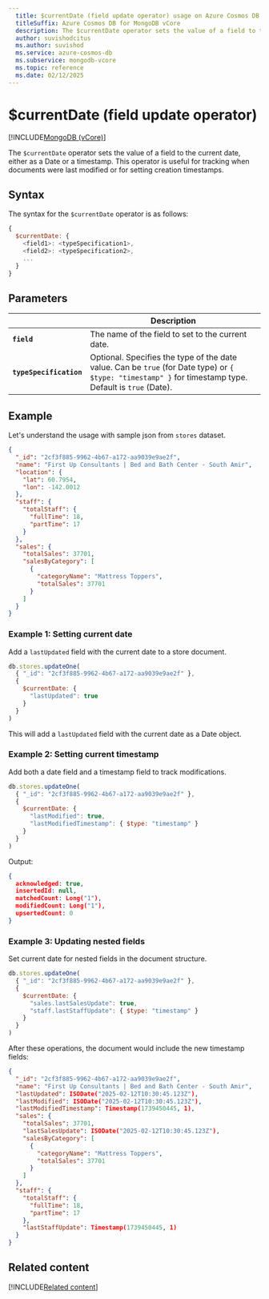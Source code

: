 ```yaml
---
  title: $currentDate (field update operator) usage on Azure Cosmos DB for MongoDB vCore
  titleSuffix: Azure Cosmos DB for MongoDB vCore
  description: The $currentDate operator sets the value of a field to the current date, either as a Date or a timestamp.
  author: suvishodcitus
  ms.author: suvishod
  ms.service: azure-cosmos-db
  ms.subservice: mongodb-vcore
  ms.topic: reference
  ms.date: 02/12/2025
---
```


# $currentDate (field update operator)

[!INCLUDE[MongoDB (vCore)](~/reusable-content/ce-skilling/azure/includes/cosmos-db/includes/appliesto-mongodb-vcore.md)]

The `$currentDate` operator sets the value of a field to the current date, either as a Date or a timestamp. This operator is useful for tracking when documents were last modified or for setting creation timestamps.

## Syntax

The syntax for the `$currentDate` operator is as follows:

```javascript
{
  $currentDate: {
    <field1>: <typeSpecification1>,
    <field2>: <typeSpecification2>,
    ...
  }
}
```

## Parameters

| | Description |
| --- | --- |
| **`field`** | The name of the field to set to the current date. |
| **`typeSpecification`** | Optional. Specifies the type of the date value. Can be `true` (for Date type) or `{ $type: "timestamp" }` for timestamp type. Default is `true` (Date). |

## Example

Let's understand the usage with sample json from `stores` dataset.

```json
{
  "_id": "2cf3f885-9962-4b67-a172-aa9039e9ae2f",
  "name": "First Up Consultants | Bed and Bath Center - South Amir",
  "location": {
    "lat": 60.7954,
    "lon": -142.0012
  },
  "staff": {
    "totalStaff": {
      "fullTime": 18,
      "partTime": 17
    }
  },
  "sales": {
    "totalSales": 37701,
    "salesByCategory": [
      {
        "categoryName": "Mattress Toppers",
        "totalSales": 37701
      }
    ]
  }
}
```

### Example 1: Setting current date

Add a `lastUpdated` field with the current date to a store document.

```javascript
db.stores.updateOne(
  { "_id": "2cf3f885-9962-4b67-a172-aa9039e9ae2f" },
  {
    $currentDate: {
      "lastUpdated": true
    }
  }
)
```

This will add a `lastUpdated` field with the current date as a Date object.

### Example 2: Setting current timestamp

Add both a date field and a timestamp field to track modifications.

```javascript
db.stores.updateOne(
  { "_id": "2cf3f885-9962-4b67-a172-aa9039e9ae2f" },
  {
    $currentDate: {
      "lastModified": true,
      "lastModifiedTimestamp": { $type: "timestamp" }
    }
  }
)
```

Output:

```json
{
  acknowledged: true,
  insertedId: null,
  matchedCount: Long("1"),
  modifiedCount: Long("1"),
  upsertedCount: 0
}
```


### Example 3: Updating nested fields

Set current date for nested fields in the document structure.

```javascript
db.stores.updateOne(
  { "_id": "2cf3f885-9962-4b67-a172-aa9039e9ae2f" },
  {
    $currentDate: {
      "sales.lastSalesUpdate": true,
      "staff.lastStaffUpdate": { $type: "timestamp" }
    }
  }
)
```

After these operations, the document would include the new timestamp fields:

```json
{
  "_id": "2cf3f885-9962-4b67-a172-aa9039e9ae2f",
  "name": "First Up Consultants | Bed and Bath Center - South Amir",
  "lastUpdated": ISODate("2025-02-12T10:30:45.123Z"),
  "lastModified": ISODate("2025-02-12T10:30:45.123Z"),
  "lastModifiedTimestamp": Timestamp(1739450445, 1),
  "sales": {
    "totalSales": 37701,
    "lastSalesUpdate": ISODate("2025-02-12T10:30:45.123Z"),
    "salesByCategory": [
      {
        "categoryName": "Mattress Toppers",
        "totalSales": 37701
      }
    ]
  },
  "staff": {
    "totalStaff": {
      "fullTime": 18,
      "partTime": 17
    },
    "lastStaffUpdate": Timestamp(1739450445, 1)
  }
}
```

## Related content

[!INCLUDE[Related content](../includes/related-content.md)]

